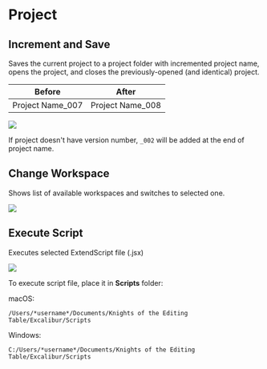 # Project

## Increment and Save

Saves the current project to a project folder with incremented project name, opens the project, and closes the previously-opened (and identical) project.

| Before            | After             |
| ----------------- | ----------------- |
| Project Name\_007 | Project Name\_008 |

![](../../../.gitbook/assets/proj\_01\_increment.gif)

If project doesn't have version number, `_002` will be added at the end of project name.

## Change Workspace

Shows list of available workspaces and switches to selected one.

![](../../../.gitbook/assets/proj\_02\_change\_workspace.jpg)

## Execute Script

Executes selected ExtendScript file (.jsx)

![](../../../.gitbook/assets/proj\_03\_execute\_script.jpg)

To execute script file, place it in **Scripts** folder:

macOS:

```
/Users/*username*/Documents/Knights of the Editing Table/Excalibur/Scripts
```

Windows:

```
C:/Users/*username*/Documents/Knights of the Editing Table/Excalibur/Scripts
```
